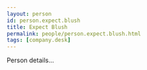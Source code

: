 ```yaml
---
layout: person
id: person.expect.blush
title: Expect Blush
permalink: people/person.expect.blush.html
tags: [company.desk]
---
```


Person details...